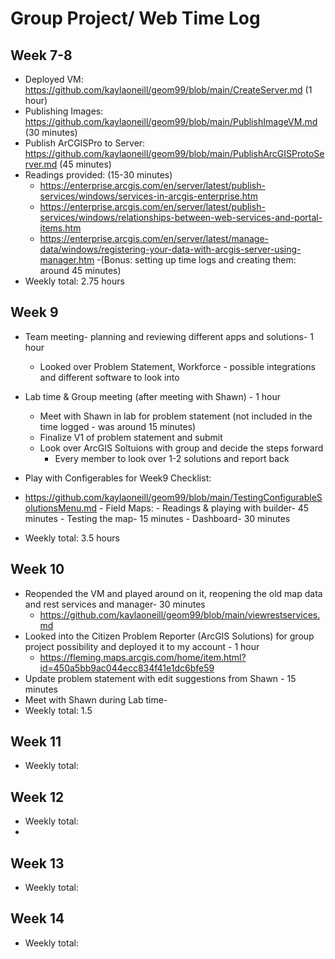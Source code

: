 # Group Project/ Web Time Log 

## Week 7-8
- Deployed VM: https://github.com/kaylaoneill/geom99/blob/main/CreateServer.md (1 hour) 
- Publishing Images: https://github.com/kaylaoneill/geom99/blob/main/PublishImageVM.md (30 minutes) 
- Publish ArCGISPro to Server: https://github.com/kaylaoneill/geom99/blob/main/PublishArcGISProtoServer.md (45 minutes)
- Readings provided: (15-30 minutes)
    - https://enterprise.arcgis.com/en/server/latest/publish-services/windows/services-in-arcgis-enterprise.htm
    - https://enterprise.arcgis.com/en/server/latest/publish-services/windows/relationships-between-web-services-and-portal-items.htm
    - https://enterprise.arcgis.com/en/server/latest/manage-data/windows/registering-your-data-with-arcgis-server-using-manager.htm
-(Bonus: setting up time logs and creating them: around 45 minutes) 
- Weekly total: 2.75 hours

## Week 9
- Team meeting- planning and reviewing different apps and solutions- 1 hour
  - Looked over Problem Statement, Workforce - possible integrations and different software to look into 
-  Lab time & Group meeting (after meeting with Shawn) - 1 hour
    - Meet with Shawn in lab for problem statement (not included in the time logged - was around 15 minutes)
    - Finalize V1 of problem statement and submit 
    - Look over ArcGIS Soltuions with group and decide the steps forward
      - Every member to look over 1-2 solutions and report back
- Play with Configerables for Week9 Checklist:
- https://github.com/kaylaoneill/geom99/blob/main/TestingConfigurableSolutionsMenu.md
        - Field Maps:
            - Readings & playing with builder- 45 minutes
            - Testing the map- 15 minutes
        - Dashboard- 30 minutes 


- Weekly total: 3.5 hours

## Week 10
- Reopended the VM and played around on it, reopening the old map data and rest services and manager- 30 minutes
    - https://github.com/kaylaoneill/geom99/blob/main/viewrestservices.md
- Looked into the Citizen Problem Reporter (ArcGIS Solutions) for group project possibility and deployed it to my account - 1 hour
    - https://fleming.maps.arcgis.com/home/item.html?id=450a5bb9ac044ecc834f41e1dc6bfe59
- Update problem statement with edit suggestions from Shawn - 15 minutes 
- Meet with Shawn during Lab time- 
- Weekly total: 1.5

## Week 11
- Weekly total:
## Week 12
- Weekly total:
- 
## Week 13
- Weekly total:

## Week 14
- Weekly total:
